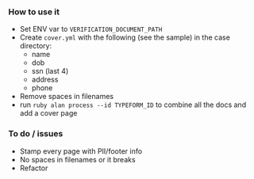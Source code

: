 ### How to use it
- Set ENV var to `VERIFICATION_DOCUMENT_PATH`
- Create `cover.yml` with the following (see the sample) in the case directory:
    + name
    + dob
    + ssn (last 4)
    + address
    + phone
- Remove spaces in filenames
- run `ruby alan process --id TYPEFORM_ID` to combine all the docs and add a cover page

### To do / issues
- Stamp every page with PII/footer info
- No spaces in filenames or it breaks
- Refactor